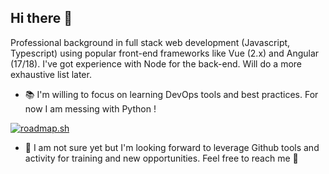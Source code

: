 ## Hi there 👋

Professional background in full stack web development (Javascript, Typescript) using popular front-end frameworks like Vue (2.x) and Angular (17/18). I've got experience with Node for the back-end. Will do a more exhaustive list later.

- 📚 I'm willing to focus on learning DevOps tools and best practices. For now I am messing with Python !
  
[![roadmap.sh](https://roadmap.sh/card/tall/677babf570129741a8a69545?variant=dark)](https://roadmap.sh)

- 🔭 I am not sure yet but I'm looking forward to leverage Github tools and activity for training and new opportunities. Feel free to reach me 🤙
<!--
**RAM-4/RAM-4** is a ✨ _special_ ✨ repository because its `README.md` (this file) appears on your GitHub profile.

Here are some ideas to get you started:

- 🔭 I’m currently working on ...
- 🌱 I’m currently learning ...
- 👯 I’m looking to collaborate on ...
- 🤔 I’m looking for help with ...
- 💬 Ask me about ...
- 📫 How to reach me: ...
- 😄 Pronouns: ...
- ⚡ Fun fact: ...
-->
